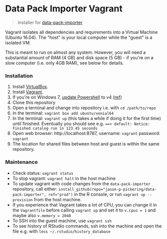 # Data Pack Importer Vagrant

> Installer for [data-pack-importer](https://github.com/jason-p-pickering/data-pack-importer)

Vagrant isolates all dependencies and requirements into a Virtual Machine (Ubuntu 16.04). The "host" is your local computer while the "guest" is a isolated VM. 

This is meant to run on almost any system. However, you will need a substantial amount of RAM (4 GB) and disk space (5 GB) - if you're on a slow computer (i.e. only 4GB RAM), see below for details.

### Installation

1. Install [VirtualBox](https://www.virtualbox.org/wiki/Downloads).
2. Install [Vagrant](https://www.vagrantup.com/downloads.html).
3. If you're on Windows 7, [update Powershell](https://docs.microsoft.com/en-us/powershell/scripting/setup/installing-windows-powershell?view=powershell-6#upgrading-existing-windows-powershell) to v4 ([ref](https://github.com/hashicorp/vagrant/issues/8777))
4. Clone this repository
5. Open a terminal and change into repository i.e. with `cd /path/to/repo`
6. In the terminal: `vagrant box add ubuntu/xenial64`
7. In the terminal: `vagrant up` (this takes a while if doing it for the first time) until finished. Eventually you should see e.g. `==> default: Notice: Finished catalog run in 123.45 seconds`
8. Open web browser: http://localhost:8787, username: `vagrant` password: `vagrant`
9. The location for shared files between host and guest is within the same repository. 


### Maintenance

- Check status: `vagrant status`
- To stop vagrant: `vagrant halt` in the host machine
- To update vagrant with code changes from the `data-pack-importer` repository, call either: `install_github(repo="jason-p-pickering/data-pack-importer", ref="prod")` in the R console, or run `vagrant up --provision` from the host machine.
- If you experience that Vagrant takes a lot of CPU, you can change it in the `Vagrantfile` before calling `vagrant up` and set it to `v.cpus = 1` and maybe also `v.memory = 2048`
- To SSH into the guest machine, use `vagrant ssh`
- To see history of RStudio commands, ssh into the machine and open the file e.g. with `less ~/.rstudio/history_database`
